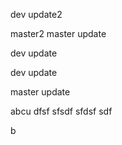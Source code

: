 
dev update2

master2
master update

dev update

dev update

master update

abcu
dfsf
sfsdf
sfdsf
sdf

b

